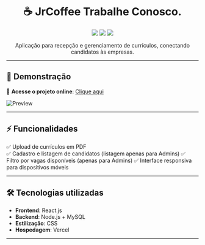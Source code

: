 <h1 align="center">☕ JrCoffee Trabalhe Conosco.</h1>

<p align="center">
  <img src="https://img.shields.io/badge/Status-Online-success?style=flat-square">
  <img src="https://img.shields.io/github/languages/top/Brunoso0/nome-do-repo?style=flat-square">
  <img src="https://img.shields.io/github/last-commit/Brunoso0/nome-do-repo?style=flat-square">
</p>

<p align="center">
  Aplicação para recepção e gerenciamento de currículos, conectando candidatos às empresas.
</p>

---

## 🚀 Demonstração

🔗 **Acesse o projeto online**: [Clique aqui](https://www.jrcoffee.com.br/)

![Preview](./src/assets/jrcoffee.gif) <!-- Altere pelo caminho correto da sua imagem -->

---

## ⚡ Funcionalidades

✅ Upload de currículos em PDF  
✅ Cadastro e listagem de candidatos  (listagem apenas para Admins)
✅ Filtro por vagas disponíveis  (apenas para Admins)
✅ Interface responsiva para dispositivos móveis  

---

## 🛠️ Tecnologias utilizadas

- **Frontend**: React.js
- **Backend**: Node.js + MySQL
- **Estilização**: CSS
- **Hospedagem**: Vercel

---
